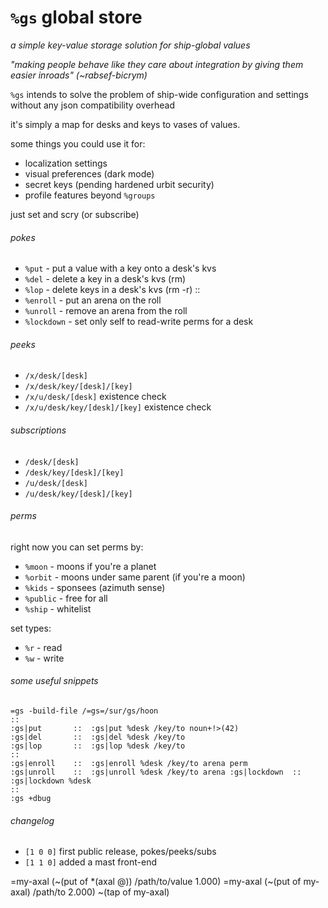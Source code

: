#   `%gs` global store

_a simple key-value storage solution for ship-global values_

_"making people behave like they care about integration by giving them easier inroads" (~rabsef-bicrym)_

`%gs` intends to solve the problem of ship-wide configuration and
settings without any json compatibility overhead

it's simply a map for desks and keys to vases of values.

some things you could use it for:

- localization settings
- visual preferences (dark mode)
- secret keys (pending hardened urbit security)
- profile features beyond `%groups`

just set and scry (or subscribe)

###### pokes

- `%put` - put a value with a key onto a desk's kvs
- `%del` - delete a key in a desk's kvs (rm)
- `%lop` - delete keys in a desk's kvs (rm -r)
::
- `%enroll` - put an arena on the roll
- `%unroll` - remove an arena from the roll
- `%lockdown` - set only self to read-write perms for a desk

###### peeks

- `/x/desk/[desk]`
- `/x/desk/key/[desk]/[key]`
- `/x/u/desk/[desk]` existence check
- `/x/u/desk/key/[desk]/[key]` existence check

###### subscriptions

- `/desk/[desk]`
- `/desk/key/[desk]/[key]`
- `/u/desk/[desk]`
- `/u/desk/key/[desk]/[key]`

###### perms

right now you can set perms by:

- `%moon` - moons if you're a planet
- `%orbit` - moons under same parent (if you're a moon)
- `%kids` - sponsees (azimuth sense)
- `%public` - free for all
- `%ship` - whitelist

set types:

- `%r` - read
- `%w` - write

###### some useful snippets

```hoon
=gs -build-file /=gs=/sur/gs/hoon
::
:gs|put       ::  :gs|put %desk /key/to noun+!>(42)
:gs|del       ::  :gs|del %desk /key/to
:gs|lop       ::  :gs|lop %desk /key/to
::
:gs|enroll    ::  :gs|enroll %desk /key/to arena perm
:gs|unroll    ::  :gs|unroll %desk /key/to arena :gs|lockdown  ::  :gs|lockdown %desk
::
:gs +dbug
```

###### changelog

- `[1 0 0]` first public release, pokes/peeks/subs
- `[1 1 0]` added a mast front-end

=my-axal (~(put of *(axal @)) /path/to/value 1.000)
=my-axal (~(put of my-axal) /path/to 2.000)
~(tap of my-axal)

